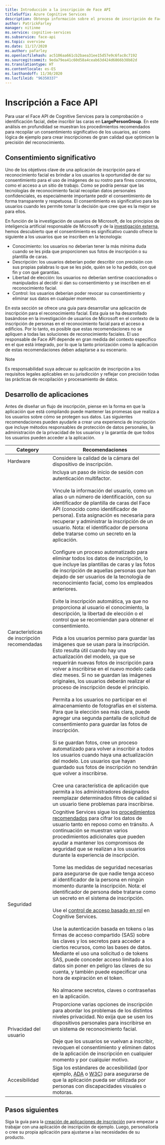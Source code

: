 ```yaml
---
title: Introducción a la inscripción de Face API
titleSuffix: Azure Cognitive Services
description: Obtenga información sobre el proceso de inscripción de Face para registrar usuarios en un servicio de reconocimiento de caras.
author: PatrickFarley
manager: nitinme
ms.service: cognitive-services
ms.subservice: face-api
ms.topic: overview
ms.date: 11/17/2020
ms.author: pafarley
ms.openlocfilehash: ac5106aa661cb2baea31ee15d57e9c6fac8c7192
ms.sourcegitcommit: 9eda79ea41c60d58a4ceab63d424d6866b38b82d
ms.translationtype: HT
ms.contentlocale: es-ES
ms.lasthandoff: 11/30/2020
ms.locfileid: "96350337"
---
```

# <a name="face-api-enrollment"></a>Inscripción a Face API

Para usar el Face API de Cognitive Services para la comprobación o identificación facial, debe inscribir las caras en **LargePersonGroup**. En este análisis en profundidad se muestran los procedimientos recomendados para recopilar un consentimiento significativo de los usuarios, así como lógica de ejemplo para crear inscripciones de gran calidad que optimicen la precisión del reconocimiento.  

## <a name="meaningful-consent"></a>Consentimiento significativo 

Uno de los objetivos clave de una aplicación de inscripción para el reconocimiento facial es brindar a los usuarios la oportunidad de dar su consentimiento para el uso de imágenes de su rostro para fines concretos, como el acceso a un sitio de trabajo. Como se podría pensar que las tecnologías de reconocimiento facial recopilan datos personales confidenciales, es especialmente importante pedir el consentimiento de forma transparente y respetuosa. El consentimiento es significativo para los usuarios cuando les permite tomar la decisión que cree que es la mejor se para ellos.   

En función de la investigación de usuarios de Microsoft, de los principios de inteligencia artificial responsable de Microsoft y de la [investigación externa](ftp://ftp.cs.washington.edu/tr/2000/12/UW-CSE-00-12-02.pdf), hemos descubierto que el consentimiento es significativo cuando ofrece lo siguiente a los usuarios que se inscriben en la tecnología:

* Conocimiento: los usuarios no deberían tener la más mínima duda cuando se les pida que proporcionen sus fotos de inscripción o su plantilla de caras. 
* Descripción: los usuarios deberían poder describir con precisión con sus propias palabras lo que se les pide, quién se lo ha pedido, con qué fin y con qué garantías. 
* Libertad de elección: los usuarios no deberían sentirse coaccionados o manipulados al decidir si dan su consentimiento y se inscriben en el reconocimiento facial. 
* Control: los usuarios deberían poder revocar su consentimiento y eliminar sus datos en cualquier momento. 

En esta sección se ofrece una guía para desarrollar una aplicación de inscripción para el reconocimiento facial. Esta guía se ha desarrollado basándose en la investigación de usuarios de Microsoft en el contexto de la inscripción de personas en el reconocimiento facial para el acceso a edificios. Por lo tanto, es posible que estas recomendaciones no se apliquen a todas las soluciones de reconocimiento faciales. El uso responsable de Face API depende en gran medida del contexto específico en el que está integrado, por lo que la tanto priorización como la aplicación de estas recomendaciones deben adaptarse a su escenario. 

> [!NOTE]
> Es responsabilidad suya adecuar su aplicación de inscripción a los requisitos legales aplicables en su jurisdicción y reflejar con precisión todas las prácticas de recopilación y procesamiento de datos.

## <a name="application-development"></a>Desarrollo de aplicaciones 

Antes de diseñar un flujo de inscripción, piense en la forma en que la aplicación que está compilando puede mantener las promesas que realiza a los usuarios sobre cómo se protegen sus datos. Las siguientes recomendaciones pueden ayudarle a crear una experiencia de inscripción que incluye métodos responsables de protección de datos personales, la administración de la privacidad de los usuarios y la garantía de que todos los usuarios pueden acceder a la aplicación.  

|Category | Recomendaciones |
|---|---|
|Hardware | Considere la calidad de la cámara del dispositivo de inscripción. |
|Características de inscripción recomendadas | Incluya un paso de inicio de sesión con autenticación multifactor.</br></br>Vincule la información del usuario, como un alias o un número de identificación, con su identificador de plantilla de caras del Face API (conocido como identificador de persona). Esta asignación es necesaria para recuperar y administrar la inscripción de un usuario. Nota: el identificador de persona debe tratarse como un secreto en la aplicación.</br></br>Configure un proceso automatizado para eliminar todos los datos de inscripción, lo que incluye las plantillas de caras y las fotos de inscripción de aquellas personas que han dejado de ser usuarios de la tecnología de reconocimiento facial, como los empleados anteriores.</br></br>Evite la inscripción automática, ya que no proporciona al usuario el conocimiento, la descripción, la libertad de elección o el control que se recomiendan para obtener el consentimiento. </br></br>Pida a los usuarios permiso para guardar las imágenes que se usan para la inscripción. Esto resulta útil cuando hay una actualización del modelo, ya que se requerirán nuevas fotos de inscripción para volver a inscribirse en el nuevo modelo cada diez meses. Si no se guardan las imágenes originales, los usuarios deberán realizar el proceso de inscripción desde el principio.</br></br>Permita a los usuarios no participar en el almacenamiento de fotografías en el sistema. Para que la elección sea más clara, puede agregar una segunda pantalla de solicitud de consentimiento para guardar las fotos de inscripción. </br></br>Si se guardan fotos, cree un proceso automatizado para volver a inscribir a todos los usuarios cuando haya una actualización del modelo. Los usuarios que hayan guardado sus fotos de inscripción no tendrán que volver a inscribirse. </br></br>Cree una característica de aplicación que permita a los administradores designados reemplazar determinados filtros de calidad si un usuario tiene problemas para inscribirse. |
|Seguridad | Cognitive Services sigue los [procedimientos recomendados](../cognitive-services-virtual-networks.md?tabs=portal) para cifrar los datos de usuario tanto en reposo como en tránsito. A continuación se muestran varios procedimientos adicionales que pueden ayudar a mantener los compromisos de seguridad que se realizan a los usuarios durante la experiencia de inscripción. </br></br>Tome las medidas de seguridad necesarias para asegurarse de que nadie tenga acceso al identificador de la persona en ningún momento durante la inscripción. Nota: el identificador de persona debe tratarse como un secreto en el sistema de inscripción. </br></br>Use el [control de acceso basado en rol](../../role-based-access-control/overview.md) en Cognitive Services. </br></br>Use la autenticación basada en tokens o las firmas de acceso compartido (SAS) sobre las claves y los secretos para acceder a ciertos recursos, como las bases de datos. Mediante el uso una solicitud o de tokens SAS, puede conceder acceso limitado a los datos sin poner en peligro las claves de su cuenta, y también puede especificar una hora de expiración en el token. </br></br>No almacene secretos, claves o contraseñas en la aplicación. |
|Privacidad del usuario |Proporcione varias opciones de inscripción para abordar los problemas de los distintos niveles privacidad. No exija que se usen los dispositivos personales para inscribirse en un sistema de reconocimiento facial. </br></br>Deje que los usuarios se vuelvan a inscribir, revoquen el consentimiento y eliminen datos de la aplicación de inscripción en cualquier momento y por cualquier motivo. |
|Accesibilidad |Siga los estándares de accesibilidad (por ejemplo, [ADA](https://www.ada.gov/regs2010/2010ADAStandards/2010ADAstandards.htm) o [W3C](https://www.w3.org/TR/WCAG21/)) para asegurarse de que la aplicación pueda ser utilizada por personas con discapacidades visuales o motoras. |

## <a name="next-steps"></a>Pasos siguientes  

Siga la guía para la [creación de aplicaciones de inscripción](build-enrollment-app.md) para empezar a trabajar con una aplicación de inscripción de ejemplo. Luego, personalícela o cree su propia aplicación para ajustarse a las necesidades de su producto.